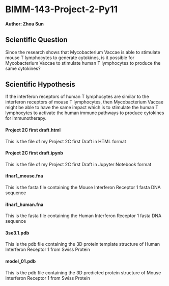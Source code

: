 # BIMM-143-Project-2-Py11 

#### Author: Zhou Sun

## Scientific Question
Since the research shows that Mycobacterium Vaccae is able to stimulate mouse T lymphocytes to generate cytokines, is it possible for Mycobacterium Vaccae to stimulate human T lymphocytes to produce the same cytokines?

## Scientific Hypothesis
If the interferon receptors of human T lymphocytes are similar to the interferon receptors of mouse T lymphocytes, then Mycobacterium Vaccae might be able to have the same impact which is to stimulate the human T lymphocytes to activate the human immune pathways to produce cytokines for immunotherapy.

#### Project 2C first draft.html
This is the file of my Project 2C first Draft in HTML format


#### Project 2C first draft.ipynb
This is the file of my Project 2C first Draft in Jupyter Notebook format


#### ifnar1_mouse.fna
This is the fasta file containing the Mouse Interferon Receptor 1 fasta DNA sequence


#### ifnar1_human.fna
This is the fasta file containing the Human Interferon Receptor 1 fasta DNA sequence 


#### 3se3.1.pdb
This is the pdb file containing the 3D protein template structure of Human Interferon Receptor 1 from Swiss Protein


#### model_01.pdb
This is the pdb file containing the 3D predicted protein structure of Mouse Interferon Receptor 1 from Swiss Protein



